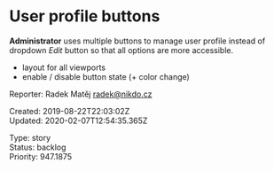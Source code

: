 # User profile buttons

**Administrator** uses multiple buttons to manage user profile instead of dropdown *Edit* button so that all options are more accessible.

- layout for all viewports
- enable / disable button state (+ color change)

Reporter: Radek Matěj <radek@nikdo.cz>  

Created: 2019-08-22T22:03:02Z  
Updated: 2020-02-07T12:54:35.365Z

Type: story  
Status: backlog  
Priority: 947.1875
